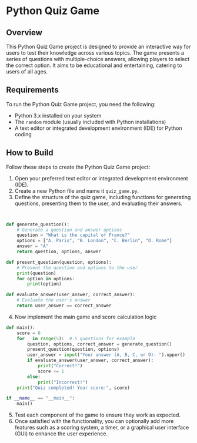 # Python Quiz Game

## Overview
This Python Quiz Game project is designed to provide an interactive way for users to test their knowledge across various topics. The game presents a series of questions with multiple-choice answers, allowing players to select the correct option. It aims to be educational and entertaining, catering to users of all ages.

## Requirements
To run the Python Quiz Game project, you need the following:

- Python 3.x installed on your system
- The `random` module (usually included with Python installations)
- A text editor or integrated development environment (IDE) for Python coding

## How to Build
Follow these steps to create the Python Quiz Game project:

1. Open your preferred text editor or integrated development environment (IDE).
2. Create a new Python file and name it `quiz_game.py`.
3. Define the structure of the quiz game, including functions for generating questions, presenting them to the user, and evaluating their answers.

```python


def generate_question():
    # Generate a question and answer options
    question = "What is the capital of France?"
    options = ["A. Paris", "B. London", "C. Berlin", "D. Rome"]
    answer = "A"
    return question, options, answer

def present_question(question, options):
    # Present the question and options to the user
    print(question)
    for option in options:
        print(option)

def evaluate_answer(user_answer, correct_answer):
    # Evaluate the user's answer
    return user_answer == correct_answer
```

4. Now implement the main game and score calculation logic
```python
def main():
    score = 0
    for _ in range(5):  # 5 questions for example
        question, options, correct_answer = generate_question()
        present_question(question, options)
        user_answer = input("Your answer (A, B, C, or D): ").upper()
        if evaluate_answer(user_answer, correct_answer):
            print("Correct!")
            score += 1
        else:
            print("Incorrect!")
    print("Quiz completed! Your score:", score)

if __name__ == "__main__":
    main()
```
5. Test each component of the game to ensure they work as expected.
6. Once satisfied with the functionality, you can optionally add more features such as a scoring system, a timer, or a graphical user interface (GUI) to enhance the user experience.
